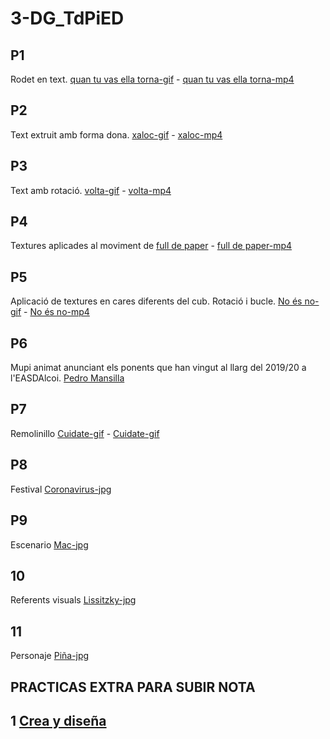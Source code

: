 # 3-DG_TdPiED
##  P1
Rodet en text. [quan tu vas ella torna-gif](p1_paqui_valero.gif) - [quan tu vas ella torna-mp4](p1_paqui_valero.mp4)

##  P2
Text extruit amb forma dona. [xaloc-gif](p2_paqui_valero.gif) - [xaloc-mp4](p2_paqui_valero.mp4)

##  P3
Text amb rotació. [volta-gif](p3_paqui_valero.gif) - [volta-mp4](p3_paqui_valero.mp4)

##  P4
Textures aplicades al moviment de [full de paper](p4_paqui_valero_jimenez.gif) -  [full de paper-mp4](p4_paqui_valero_jimenez.mp4)

##  P5
Aplicació de textures en cares diferents del cub. Rotació i bucle. [No és no-gif](p5_paqui_valero.gif) - [No és no-mp4](p5_paqui_valero.mp4)

##  P6
Mupi animat anunciant els ponents que han vingut al llarg del 2019/20 a l'EASDAlcoi. [Pedro Mansilla](p6_paqui_valero_jimenez.mp4) 

##  P7
Remolinillo [Cuidate-gif](p7_paqui_valero.gif) - [Cuidate-gif](p7_paqui_valero.mp4)

##  P8
Festival [Coronavirus-jpg](p8_valero_paqui.jpg)

##  P9
Escenario [Mac-jpg](p9_paqui_valero.jpg) 

##  10
Referents visuals [Lissitzky-jpg](p10_paqui_valero.jpg) 

##  11
Personaje  [Piña-jpg](p11_paqui_valero.jpg)

##  PRACTICAS EXTRA PARA SUBIR NOTA
##  1 [Crea y diseña](p1_extra_paqui_valero.gif)
